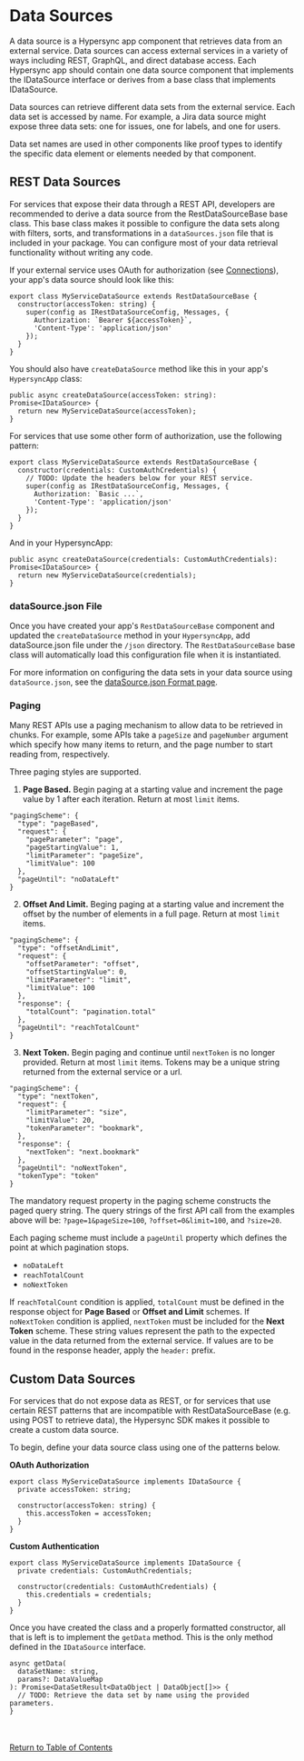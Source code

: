 # Data Sources

A data source is a Hypersync app component that retrieves data from an external service. Data sources can access external services in a variety of ways including REST, GraphQL, and direct database access. Each Hypersync app should contain one data source component that implements the IDataSource interface or derives from a base class that implements IDataSource.

Data sources can retrieve different data sets from the external service. Each data set is accessed by name. For example, a Jira data source might expose three data sets: one for issues, one for labels, and one for users.

Data set names are used in other components like proof types to identify the specific data element or elements needed by that component.

## REST Data Sources

For services that expose their data through a REST API, developers are recommended to derive a data source from the RestDataSourceBase base class. This base class makes it possible to configure the data sets along with filters, sorts, and transformations in a `dataSources.json` file that is included in your package. You can configure most of your data retrieval functionality without writing any code.

If your external service uses OAuth for authorization (see [Connections](./004-connections.md)), your app's data source should look like this:

```
export class MyServiceDataSource extends RestDataSourceBase {
  constructor(accessToken: string) {
    super(config as IRestDataSourceConfig, Messages, {
      Authorization: `Bearer ${accessToken}`,
      'Content-Type': 'application/json'
    });
  }
}

```

You should also have `createDataSource` method like this in your app's `HypersyncApp` class:

```
public async createDataSource(accessToken: string): Promise<IDataSource> {
  return new MyServiceDataSource(accessToken);
}
```

For services that use some other form of authorization, use the following pattern:

```
export class MyServiceDataSource extends RestDataSourceBase {
  constructor(credentials: CustomAuthCredentials) {
    // TODO: Update the headers below for your REST service.
    super(config as IRestDataSourceConfig, Messages, {
      Authorization: `Basic ...`,
      'Content-Type': 'application/json'
    });
  }
}
```

And in your HypersyncApp:

```
public async createDataSource(credentials: CustomAuthCredentials): Promise<IDataSource> {
  return new MyServiceDataSource(credentials);
}
```

### dataSource.json File

Once you have created your app's `RestDataSourceBase` component and updated the `createDataSource` method in your `HypersyncApp`, add dataSource.json file under the `/json` directory. The `RestDataSourceBase` base class will automatically load this configuration file when it is instantiated.

For more information on configuring the data sets in your data source using `dataSource.json`, see the [dataSource.json Format page](./052-data-source-json.md).

### Paging

Many REST APIs use a paging mechanism to allow data to be retrieved in chunks. For example, some APIs take a `pageSize` and `pageNumber` argument which specify how many items to return, and the page number to start reading from, respectively.

Three paging styles are supported.

1.  __Page Based.__  Begin paging at a starting value and increment the page value by 1 after each iteration.  Return at most `limit` items.

```
"pagingScheme": {
  "type": "pageBased",
  "request": {
    "pageParameter": "page",
    "pageStartingValue": 1,
    "limitParameter": "pageSize",
    "limitValue": 100
  },
  "pageUntil": "noDataLeft"
}
```

2.  __Offset And Limit.__  Beging paging at a starting value and increment the offset by the number of elements in a full page.  Return at most `limit` items.

```
"pagingScheme": {
  "type": "offsetAndLimit",
  "request": {
    "offsetParameter": "offset",
    "offsetStartingValue": 0,
    "limitParameter": "limit",
    "limitValue": 100
  },
  "response": {
    "totalCount": "pagination.total"
  },
  "pageUntil": "reachTotalCount"
}
```

3.  __Next Token.__  Begin paging and continue until `nextToken` is no longer provided.  Return at most `limit` items.  Tokens may be a unique string returned from the external service or a url.

```
"pagingScheme": {
  "type": "nextToken",
  "request": {
    "limitParameter": "size",
    "limitValue": 20,
    "tokenParameter": "bookmark",
  },
  "response": {
    "nextToken": "next.bookmark"
  },
  "pageUntil": "noNextToken",
  "tokenType": "token"
}
```

The mandatory request property in the paging scheme constructs the paged query string.  The query strings of the first API call from the examples above will be: `?page=1&pageSize=100`, `?offset=0&limit=100`, and `?size=20`.

Each paging scheme must include a `pageUntil` property which defines the point at which pagination stops.

* `noDataLeft`
* `reachTotalCount`
* `noNextToken`

If `reachTotalCount` condition is applied, `totalCount` must be defined in the response object for __Page Based__ or __Offset and Limit__ schemes.  If `noNextToken` condition is applied, `nextToken` must be included for the __Next Token__ scheme.  These string values represent the path to the expected value in the data returned from the external service.  If values are to be found in the response header, apply the `header:` prefix.

## Custom Data Sources

For services that do not expose data as REST, or for services that use certain REST patterns that are incompatible with RestDataSourceBase (e.g. using POST to retrieve data), the Hypersync SDK makes it possible to create a custom data source.

To begin, define your data source class using one of the patterns below.

**OAuth Authorization**

```
export class MyServiceDataSource implements IDataSource {
  private accessToken: string;

  constructor(accessToken: string) {
    this.accessToken = accessToken;
  }
}
```

**Custom Authentication**

```
export class MyServiceDataSource implements IDataSource {
  private credentials: CustomAuthCredentials;

  constructor(credentials: CustomAuthCredentials) {
    this.credentials = credentials;
  }
}
```

Once you have created the class and a properly formatted constructor, all that is left is to implement the `getData` method. This is the only method defined in the `IDataSource` interface.

```
async getData(
  dataSetName: string,
  params?: DataValueMap
): Promise<DataSetResult<DataObject | DataObject[]>> {
  // TODO: Retrieve the data set by name using the provided parameters.
}
```

<br></br>
[Return to Table of Contents](./000-toc.md)
